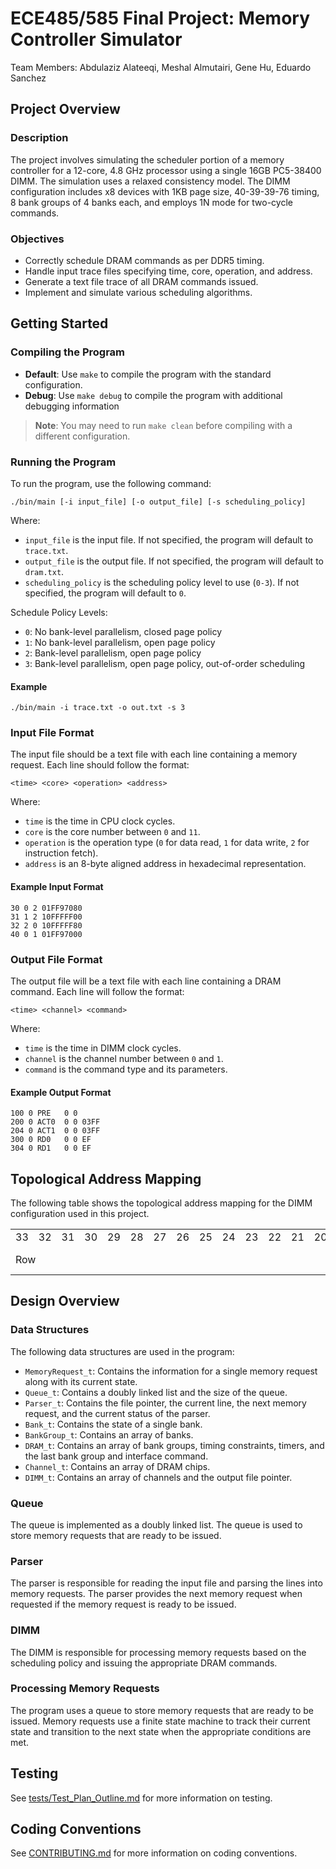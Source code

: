 # ECE485/585 Final Project: Memory Controller Simulator

Team Members: Abdulaziz Alateeqi, Meshal Almutairi, Gene Hu, Eduardo Sanchez

## Project Overview

### Description
The project involves simulating the scheduler portion of a memory controller for a 12-core, 4.8 GHz processor using a single 16GB PC5-38400 DIMM. The simulation uses a relaxed consistency model. The DIMM configuration includes x8 devices with 1KB page size, 40-39-39-76 timing, 8 bank groups of 4 banks each, and employs 1N mode for two-cycle commands.

### Objectives
- Correctly schedule DRAM commands as per DDR5 timing.
- Handle input trace files specifying time, core, operation, and address.
- Generate a text file trace of all DRAM commands issued.
- Implement and simulate various scheduling algorithms.


## Getting Started

### Compiling the Program
- **Default**: Use `make` to compile the program with the standard configuration.
- **Debug**: Use `make debug` to compile the program with additional debugging information

> **Note**: You may need to run `make clean` before compiling with a different configuration.


### Running the Program
To run the program, use the following command:
```
./bin/main [-i input_file] [-o output_file] [-s scheduling_policy]
```

Where:
- `input_file` is the input file. If not specified, the program will default to `trace.txt`.
- `output_file` is the output file. If not specified, the program will default to `dram.txt`.
- `scheduling_policy` is the scheduling policy level to use (`0-3`). If not specified, the program will default to `0`.

Schedule Policy Levels:
- `0`: No bank-level parallelism, closed page policy
- `1`: No bank-level parallelism, open page policy
- `2`: Bank-level parallelism, open page policy
- `3`: Bank-level parallelism, open page policy, out-of-order scheduling

#### Example
```
./bin/main -i trace.txt -o out.txt -s 3
```

### Input File Format
The input file should be a text file with each line containing a memory request. Each line should follow the format:
```
<time> <core> <operation> <address>
```

Where:
- `time` is the time in CPU clock cycles.
- `core` is the core number between `0` and `11`.
- `operation` is the operation type (`0` for data read, `1` for data write, `2` for instruction fetch).
- `address` is an 8-byte aligned address in hexadecimal representation.

#### Example Input Format
```
30 0 2 01FF97080
31 1 2 10FFFFF00
32 2 0 10FFFFF80
40 0 1 01FF97000
```

### Output File Format
The output file will be a text file with each line containing a DRAM command. Each line will follow the format:
```
<time> <channel> <command>
```

Where:
- `time` is the time in DIMM clock cycles.
- `channel` is the channel number between `0` and `1`.
- `command` is the command type and its parameters.

#### Example Output Format
```
100 0 PRE   0 0
200 0 ACT0  0 0 03FF
204 0 ACT1  0 0 03FF
300 0 RD0   0 0 EF
304 0 RD1   0 0 EF
```

## Topological Address Mapping
The following table shows the topological address mapping for the DIMM configuration used in this project.
<div><table>
<tbody>
  <tr><td>33<td>32<td>31<td>30<td>29<td>28<td>27<td>26<td>25<td>24<td>23<td>22<td>21<td>20<td>19<td>18<td>17<td>16<td>15<td>14<td>13<td>12<td>11<td>10<td>9<td>8<td>7<td>6<td>5<td>4<td>3<td>2<td>1<td>0</td></tr>
  <tr>
    <td colspan="16" rowspan="2">Row</td>
    <td colspan="6" rowspan="2">Column [9:4]</td>
    <td colspan="2" rowspan="2">Bank</td>
    <td colspan="3" rowspan="2">Bank Group</td>
    <td rowspan="2">Channel</td>
    <td colspan="4" rowspan="2">Column [3:0]</td>
    <td colspan="2" rowspan="2">Byte Select</td>
  </tr>
</tbody>
</table></div>


## Design Overview

### Data Structures
The following data structures are used in the program:
- `MemoryRequest_t`: Contains the information for a single memory request along with its current state.
- `Queue_t`: Contains a doubly linked list and the size of the queue.
- `Parser_t`: Contains the file pointer, the current line, the next memory request, and the current status of the parser.
- `Bank_t`: Contains the state of a single bank.
- `BankGroup_t`: Contains an array of banks.
- `DRAM_t`: Contains an array of bank groups, timing constraints, timers, and the last bank group and interface command.
- `Channel_t`: Contains an array of DRAM chips.
- `DIMM_t`: Contains an array of channels and the output file pointer.

### Queue
The queue is implemented as a doubly linked list. The queue is used to store memory requests that are ready to be issued.

### Parser
The parser is responsible for reading the input file and parsing the lines into memory requests. The parser provides the next memory request when requested if the memory request is ready to be issued.

### DIMM
The DIMM is responsible for processing memory requests based on the scheduling policy and issuing the appropriate DRAM commands.

### Processing Memory Requests
The program uses a queue to store memory requests that are ready to be issued. Memory requests use a finite state machine to track their current state and transition to the next state when the appropriate conditions are met.


## Testing
See [tests/Test_Plan_Outline.md](tests/Test_Plan_Outline.md) for more information on testing.

## Coding Conventions
See [CONTRIBUTING.md](CONTRIBUTING.md) for more information on coding conventions.